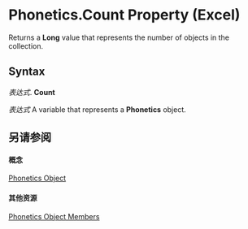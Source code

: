 
# Phonetics.Count Property (Excel)

Returns a  **Long** value that represents the number of objects in the collection.


## Syntax

 _表达式_. **Count**

 _表达式_ A variable that represents a **Phonetics** object.


## 另请参阅


#### 概念


[Phonetics Object](77c0c55c-a181-c68a-24ed-e6bcaf514663.md)
#### 其他资源


[Phonetics Object Members](http://msdn.microsoft.com/library/80fd2a10-1727-b652-5f81-6143ae8bead3%28Office.15%29.aspx)